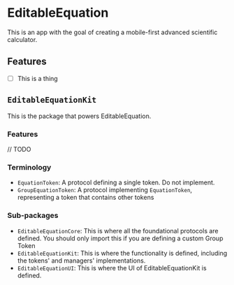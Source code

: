 # EditableEquation
This is an app with the goal of creating a mobile-first advanced scientific calculator.

## Features
- [ ] This is a thing

## `EditableEquationKit`
This is the package that powers EditableEquation.

### Features
// TODO

### Terminology
- `EquationToken`: A protocol defining a single token. Do not implement.
- `GroupEquationToken`: A protocol implementing `EquationToken`, representing a token that contains other tokens

### Sub-packages
- `EditableEquationCore`: This is where all the foundational protocols are defined. You 
should only import this if you are defining a custom Group Token
- `EditableEquationKit`: This is where the functionality is defined, including the tokens' 
and managers' implementations.
- `EditableEquationUI`: This is where the UI of EditableEquationKit is defined.
